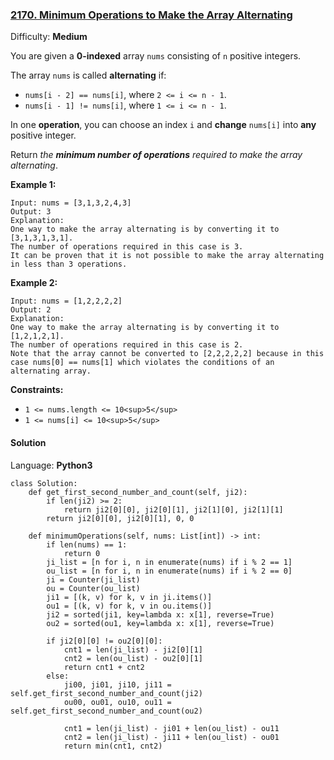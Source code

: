 ### [2170\. Minimum Operations to Make the Array Alternating](https://leetcode.com/problems/minimum-operations-to-make-the-array-alternating/)

Difficulty: **Medium**


You are given a **0-indexed** array `nums` consisting of `n` positive integers.

The array `nums` is called **alternating** if:

*   `nums[i - 2] == nums[i]`, where `2 <= i <= n - 1`.
*   `nums[i - 1] != nums[i]`, where `1 <= i <= n - 1`.

In one **operation**, you can choose an index `i` and **change** `nums[i]` into **any** positive integer.

Return _the **minimum number of operations** required to make the array alternating_.

**Example 1:**

```
Input: nums = [3,1,3,2,4,3]
Output: 3
Explanation:
One way to make the array alternating is by converting it to [3,1,3,1,3,1].
The number of operations required in this case is 3.
It can be proven that it is not possible to make the array alternating in less than 3 operations. 
```

**Example 2:**

```
Input: nums = [1,2,2,2,2]
Output: 2
Explanation:
One way to make the array alternating is by converting it to [1,2,1,2,1].
The number of operations required in this case is 2.
Note that the array cannot be converted to [2,2,2,2,2] because in this case nums[0] == nums[1] which violates the conditions of an alternating array.
```

**Constraints:**

*   `1 <= nums.length <= 10<sup>5</sup>`
*   `1 <= nums[i] <= 10<sup>5</sup>`


#### Solution

Language: **Python3**

```python3
class Solution:
    def get_first_second_number_and_count(self, ji2):
        if len(ji2) >= 2:
            return ji2[0][0], ji2[0][1], ji2[1][0], ji2[1][1]
        return ji2[0][0], ji2[0][1], 0, 0
​
    def minimumOperations(self, nums: List[int]) -> int:
        if len(nums) == 1:
            return 0
        ji_list = [n for i, n in enumerate(nums) if i % 2 == 1]
        ou_list = [n for i, n in enumerate(nums) if i % 2 == 0]
        ji = Counter(ji_list)
        ou = Counter(ou_list)
        ji1 = [(k, v) for k, v in ji.items()]
        ou1 = [(k, v) for k, v in ou.items()]
        ji2 = sorted(ji1, key=lambda x: x[1], reverse=True)
        ou2 = sorted(ou1, key=lambda x: x[1], reverse=True)
​
        if ji2[0][0] != ou2[0][0]:
            cnt1 = len(ji_list) - ji2[0][1]
            cnt2 = len(ou_list) - ou2[0][1]
            return cnt1 + cnt2
        else:
            ji00, ji01, ji10, ji11 = self.get_first_second_number_and_count(ji2)
            ou00, ou01, ou10, ou11 = self.get_first_second_number_and_count(ou2)
​
            cnt1 = len(ji_list) - ji01 + len(ou_list) - ou11
            cnt2 = len(ji_list) - ji11 + len(ou_list) - ou01
            return min(cnt1, cnt2)
```